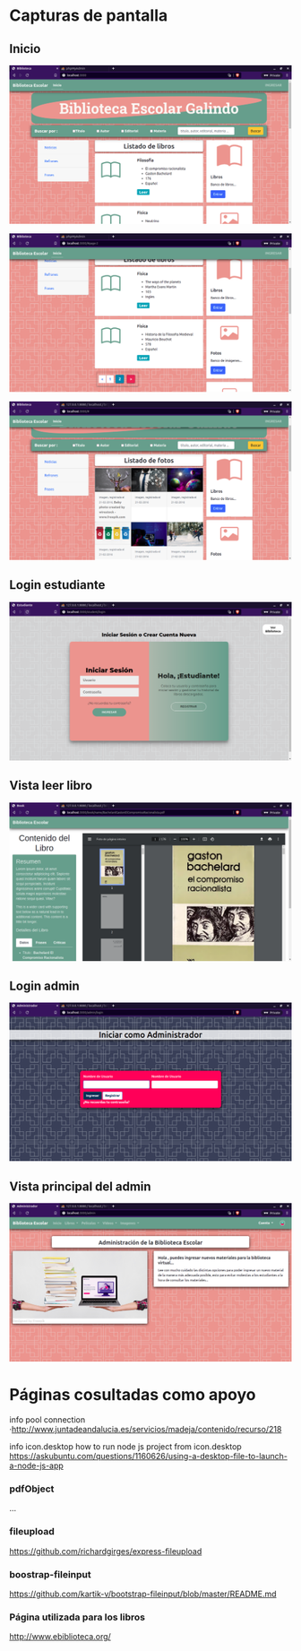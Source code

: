 # Capturas de pantalla
## Inicio
![Vista principal estudiante](https://github.com/Henrryagc/biblioteca/blob/master/screenshots/b-inicio.png)

![Vista principal estudiante - 2](https://github.com/Henrryagc/biblioteca/blob/master/screenshots/b-inicio-p2.png)

![Vista de fotos](https://github.com/Henrryagc/biblioteca/blob/master/screenshots/b-inicio-foto.png)

## Login estudiante
![Vista inicio de sesión para el estudiante](https://github.com/Henrryagc/biblioteca/blob/master/screenshots/b-login-student.png)

## Vista leer libro
![Vista al leer libro](https://github.com/Henrryagc/biblioteca/blob/master/screenshots/b-read-book.png)

## Login admin
![Vista de inicio de sesión para el admin](https://github.com/Henrryagc/biblioteca/blob/master/screenshots/b-admin-login.png)

## Vista principal del admin
![Vista principal admin](https://github.com/Henrryagc/biblioteca/blob/master/screenshots/b-admin-page.png)


# Páginas cosultadas como apoyo

info pool connection
·http://www.juntadeandalucia.es/servicios/madeja/contenido/recurso/218

info icon.desktop
how to run node js project from icon.desktop
https://askubuntu.com/questions/1160626/using-a-desktop-file-to-launch-a-node-js-app


### pdfObject ###
...
### fileupload ###
https://github.com/richardgirges/express-fileupload

### boostrap-fileinput ###
https://github.com/kartik-v/bootstrap-fileinput/blob/master/README.md


###  Página utilizada para los libros ###
http://www.ebiblioteca.org/
